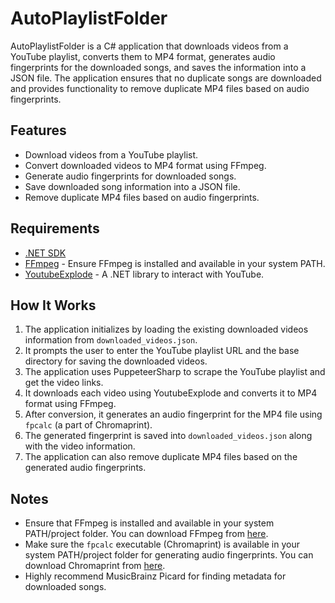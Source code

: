 # AutoPlaylistFolder

AutoPlaylistFolder is a C# application that downloads videos from a YouTube playlist, converts them to MP4 format, generates audio fingerprints for the downloaded songs, and saves the information into a JSON file. The application ensures that no duplicate songs are downloaded and provides functionality to remove duplicate MP4 files based on audio fingerprints.

## Features

- Download videos from a YouTube playlist.
- Convert downloaded videos to MP4 format using FFmpeg.
- Generate audio fingerprints for downloaded songs.
- Save downloaded song information into a JSON file.
- Remove duplicate MP4 files based on audio fingerprints.

## Requirements

- [.NET SDK](https://dotnet.microsoft.com/download)
- [FFmpeg](https://ffmpeg.org/download.html) - Ensure FFmpeg is installed and available in your system PATH.
- [YoutubeExplode](https://github.com/Tyrrrz/YoutubeExplode) - A .NET library to interact with YouTube.


## How It Works

1. The application initializes by loading the existing downloaded videos information from `downloaded_videos.json`.
2. It prompts the user to enter the YouTube playlist URL and the base directory for saving the downloaded videos.
3. The application uses PuppeteerSharp to scrape the YouTube playlist and get the video links.
4. It downloads each video using YoutubeExplode and converts it to MP4 format using FFmpeg.
5. After conversion, it generates an audio fingerprint for the MP4 file using `fpcalc` (a part of Chromaprint).
6. The generated fingerprint is saved into `downloaded_videos.json` along with the video information.
7. The application can also remove duplicate MP4 files based on the generated audio fingerprints.

## Notes

- Ensure that FFmpeg is installed and available in your system PATH/project folder. You can download FFmpeg from [here](https://ffmpeg.org/download.html).
- Make sure the `fpcalc` executable (Chromaprint) is available in your system PATH/project folder for generating audio fingerprints. You can download Chromaprint from [here](https://acoustid.org/chromaprint).
- Highly recommend MusicBrainz Picard for finding metadata for downloaded songs.
